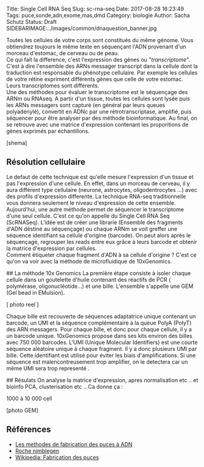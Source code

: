 Title: Single Cell RNA Seq
Slug: sc-rna-seq
Date: 2017-08-28 16:23:49
Tags: puce,sonde,adn,exome,mas,dmd
Category: biologie
Author: Sacha Schutz
Status: Draft
SIDEBARIMAGE:../images/common/dnaquestion_banner.jpg

Toutes les cellules de votre corps sont constitués du même génome. Vous obtiendrez toujours le même texte en séquençant l'ADN provenant d'un morceau d'estomac, de cerveau ou de peau.  
Ce qui fait la difference, c'est l'expression des gènes ou "*transcriptome*". C'est à dire l'ensemble des ARNs messager transcript dans la cellule dont la traduction est responsable du phénotype cellulaire. Par exemple les cellules de votre rétine expriment différents gènes que celle de votre estomac. Leurs transcriptomes sont différents.  
Une des méthodes pour évaluer le transcriptome est le séquençage des ARNm ou RNAseq. A partir d'un tissue, toutes les cellules sont lysée puis les ARNs messagers sont capturé (en général par leurs queues polyadénylé), convertit  en ADNc par une rétrotranscriptase, amplifié, puis séquencer pour être analyser par des méthode bioinformatique. Au final, on se retrouve avec une matrice d'expression contenant les proporitions de gènes exprimés par échantillons. 

[shema]    

## Résolution cellulaire

Le defaut de cette technique est qu'elle mesure l'expression d'un tissue et pas l'expression d'une cellule. En effet, dans un morceau de cerveau, il y aura différent type cellulaire (neurone, astrocytes, oligodentrocytes ...) avec des profils d'expression differente. La technique RNA-seq traditionnelle vous donnera seulement le niveau d'expression de cette ensemble.   
Aujourd'hui, une autre méthode permet de séquencer le transcriptome d'une seul cellule. C'est ce qu'on appelle du Single Cell RNA Seq (ScRNASeq). 
L'idée est de créer une librarie (Ensemble des fragments d'ADN déstiné au séquençage) ou chaque ARNm se voit greffer une séquence identifiant sa cellule d'origine (barcode). On peut alors après le séquençage, regrouper les reads entre eux grâce à leurs barcode et obtenir la matrice d'expression par cellules.   
Comment étiqueter chaque fragment d'ADN à sa cellule d'origine ? C'est ce qu'on va voir avec la méthode de microfluidique de 10xGenomics.

## La méthode 10x Genomics
La première étape consiste à isoler chaque cellule dans un goutelette d'huile contenant des réactifs de PCR ( polymérase, oligonucléotide...) et une bille. L'ensemble s'appelle une GEM (Gel bead in EMulsion).

[ photo reel ]

Chaque bille est recouverte de séquences adaptatrice unique contenant un barcode, un UMI et la séquence complémentaire à la queue PolyA (PolyT) des ARN messagers.
Pour chaque bille, et donc pour chaque cellule, il y a un barcode unique. 10xGenomics propose dans ses kits environ des billes avec 750 000 barcodes.
L'UMI (Unique Molecular Identifiers) est une courte séquence aléatoire unique  à chaque fragment. Il y a donc plusieurs UMI par bille. Cette identifiant est utilisé pour éviter les biais d'amplifications. Si une séquence est malencontreusement trop amplifier, on le detectera car un même UMI sera trop representé .

## Résulats 
On  analyse la matrice d'expression, apres normalisation etc .. et bioinfo 
PCA, clusterisation etc .. 
Ca donne ça :



1000 à 10 000 cell


[photo GEM]






## Références
* [Les methodes de fabrication des puces à ADN](http://bitesizebio.com/7463/how-dna-microarrays-are-built/)
* [Roche nimblegen](http://sequencing.roche.com/products/nimblegen-seqcap-target-enrichment.html)
* [Wikipedia: Fabrication des puces](https://fr.wikipedia.org/wiki/Puce_%C3%A0_ADN#Fabrication)
